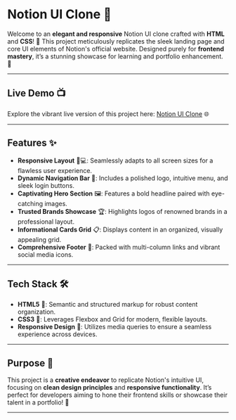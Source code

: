 # Notion UI Clone 🌟

Welcome to an **elegant and responsive** Notion UI clone crafted with **HTML** and **CSS**! 🚀 This project meticulously replicates the sleek landing page and core UI elements of Notion's official website. Designed purely for **frontend mastery**, it’s a stunning showcase for learning and portfolio enhancement. 🎨

---

## Live Demo 📺

Explore the vibrant live version of this project here: [Notion UI Clone](https://notionuiclone.netlify.app/) 🌐

---

## Features ✨

- **Responsive Layout** 📱💻: Seamlessly adapts to all screen sizes for a flawless user experience.
- **Dynamic Navigation Bar** 🧭: Includes a polished logo, intuitive menu, and sleek login buttons.
- **Captivating Hero Section** 🖼️: Features a bold headline paired with eye-catching images.
- **Trusted Brands Showcase** 🏆: Highlights logos of renowned brands in a professional layout.
- **Informational Cards Grid** 📋: Displays content in an organized, visually appealing grid.
- **Comprehensive Footer** 🔗: Packed with multi-column links and vibrant social media icons.

---

## Tech Stack 🛠️

- **HTML5** 📄: Semantic and structured markup for robust content organization.
- **CSS3** 🎨: Leverages Flexbox and Grid for modern, flexible layouts.
- **Responsive Design** 📐: Utilizes media queries to ensure a seamless experience across devices.

---

## Purpose 🎯

This project is a **creative endeavor** to replicate Notion's intuitive UI, focusing on **clean design principles** and **responsive functionality**. It’s perfect for developers aiming to hone their frontend skills or showcase their talent in a portfolio! 💼

---

